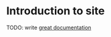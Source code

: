 # Introduction to site

TODO: write [great documentation](http://jacobian.org/writing/great-documentation/what-to-write/)
